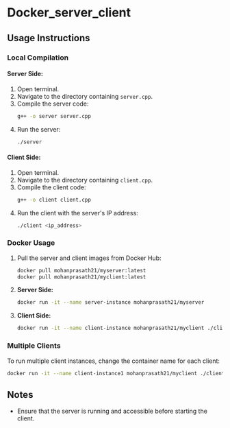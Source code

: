 # Docker_server_client
## Usage Instructions

### Local Compilation

#### Server Side:
1. Open terminal.
2. Navigate to the directory containing `server.cpp`.
3. Compile the server code:
   ```bash
   g++ -o server server.cpp
   ```
4. Run the server:
   ```bash
   ./server
   ```

#### Client Side:
1. Open terminal.
2. Navigate to the directory containing `client.cpp`.
3. Compile the client code:
   ```bash
   g++ -o client client.cpp
   ```
4. Run the client with the server's IP address:
   ```bash
   ./client <ip_address>
   ```

### Docker Usage

1. Pull the server and client images from Docker Hub:
   ```bash
   docker pull mohanprasath21/myserver:latest
   docker pull mohanprasath21/myclient:latest
   ```

2. **Server Side:**
   ```bash
   docker run -it --name server-instance mohanprasath21/myserver
   ```

3. **Client Side:**
   ```bash
   docker run -it --name client-instance mohanprasath21/myclient ./client 172.17.0.2
   ```

### Multiple Clients

To run multiple client instances, change the container name for each client:
```bash
docker run -it --name client-instance1 mohanprasath21/myclient ./client 172.17.0.2
```

## Notes
- Ensure that the server is running and accessible before starting the client.
